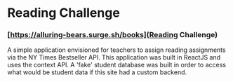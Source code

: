 # Reading Challenge
### [https://alluring-bears.surge.sh/books](Reading Challenge) <br/>
A simple application envisioned for teachers to assign reading assignments via the NY Times Bestseller API. This application was built in ReactJS and uses the context API.
A 'fake' student database was built in order to access what would be student data if this site had a custom backend. 
